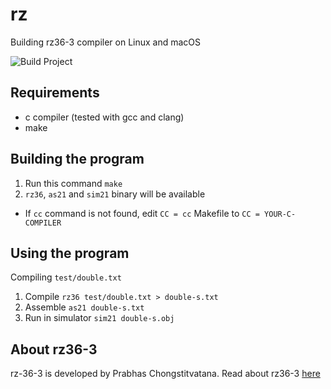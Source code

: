 # rz
Building rz36-3 compiler on Linux and macOS

![Build Project](https://github.com/github/docs/actions/workflows/main.yml/badge.svg)
## Requirements
- c compiler (tested with gcc and clang)
- make
## Building the program
1. Run this command `make`
2. `rz36`, `as21` and `sim21` binary will be available
- If `cc` command is not found, edit `CC = cc` Makefile to `CC = YOUR-C-COMPILER`
## Using the program
Compiling `test/double.txt`
1. Compile `rz36 test/double.txt > double-s.txt`
2. Assemble `as21 double-s.txt`
3. Run in simulator `sim21 double-s.obj`
## About rz36-3
rz-36-3 is developed by Prabhas Chongstitvatana.
Read about rz36-3 [here](https://www.cp.eng.chula.ac.th/~prabhas/project/rz3/index-rz3.htm)

